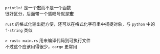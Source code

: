 `println!` 是一个**宏**而不是一个函数  
很好区分，后面带一个感叹号就是**宏**

`rust` 的格式化输出挺方便，还可以在格式化字符串中捕捉对象，与 `python` 中的 `f-string` 类似

`> rustc main.rs` 用来编译代码到可执行文件  
不过这个应该用得很少，`cargo` 更常用